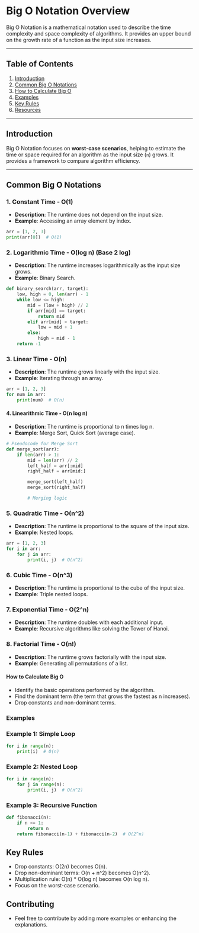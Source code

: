 # Big O Notation Overview

Big O Notation is a mathematical notation used to describe the time complexity and space complexity of algorithms. It provides an upper bound on the growth rate of a function as the input size increases.

---

## Table of Contents
1. [Introduction](#introduction)
2. [Common Big O Notations](#common-big-o-notations)
3. [How to Calculate Big O](#how-to-calculate-big-o)
4. [Examples](#examples)
5. [Key Rules](#key-rules)
6. [Resources](#resources)

---

## Introduction

Big O Notation focuses on **worst-case scenarios**, helping to estimate the time or space required for an algorithm as the input size (`n`) grows. It provides a framework to compare algorithm efficiency.

---

## Common Big O Notations

### 1. Constant Time - O(1)
- **Description**: The runtime does not depend on the input size.
- **Example**: Accessing an array element by index.
```python
arr = [1, 2, 3]
print(arr[0])  # O(1)
```

### 2. Logarithmic Time - O(log n) (Base 2 log)
- **Description**: The runtime increases logarithmically as the input size grows.
- **Example**: Binary Search.
```python
def binary_search(arr, target):
    low, high = 0, len(arr) - 1
    while low <= high:
        mid = (low + high) // 2
        if arr[mid] == target:
            return mid
        elif arr[mid] < target:
            low = mid + 1
        else:
            high = mid - 1
    return -1
```

### 3. Linear Time - O(n)
- **Description**: The runtime grows linearly with the input size.
- **Example**: Iterating through an array.
```python
arr = [1, 2, 3]
for num in arr:
    print(num)  # O(n)
```

#### 4. Linearithmic Time - O(n log n)
- **Description**: The runtime is proportional to n times log n.
- **Example**: Merge Sort, Quick Sort (average case).
```python
# Pseudocode for Merge Sort
def merge_sort(arr):
    if len(arr) > 1:
        mid = len(arr) // 2
        left_half = arr[:mid]
        right_half = arr[mid:]

        merge_sort(left_half)
        merge_sort(right_half)

        # Merging logic
```

### 5. Quadratic Time - O(n^2)
- **Description**: The runtime is proportional to the square of the input size.
- **Example**: Nested loops.
```python
arr = [1, 2, 3]
for i in arr:
    for j in arr:
        print(i, j)  # O(n^2)
```

### 6. Cubic Time - O(n^3)
- **Description**: The runtime is proportional to the cube of the input size.
- **Example**: Triple nested loops.

### 7. Exponential Time - O(2^n)
- **Description**: The runtime doubles with each additional input.
- **Example**: Recursive algorithms like solving the Tower of Hanoi.

### 8. Factorial Time - O(n!)
- **Description**: The runtime grows factorially with the input size.
- **Example**: Generating all permutations of a list.

#### How to Calculate Big O
- Identify the basic operations performed by the algorithm.
- Find the dominant term (the term that grows the fastest as n increases).
- Drop constants and non-dominant terms.

### Examples
### Example 1: Simple Loop
```python
for i in range(n):
    print(i)  # O(n)
```
### Example 2: Nested Loop
```python
for i in range(n):
    for j in range(n):
        print(i, j)  # O(n^2)
```
### Example 3: Recursive Function
```python
def fibonacci(n):
    if n <= 1:
        return n
    return fibonacci(n-1) + fibonacci(n-2)  # O(2^n)
```

## Key Rules
- Drop constants: O(2n) becomes O(n).
- Drop non-dominant terms: O(n + n^2) becomes O(n^2).
- Multiplication rule: O(n) * O(log n) becomes O(n log n).
- Focus on the worst-case scenario.

## Contributing
- Feel free to contribute by adding more examples or enhancing the explanations.

